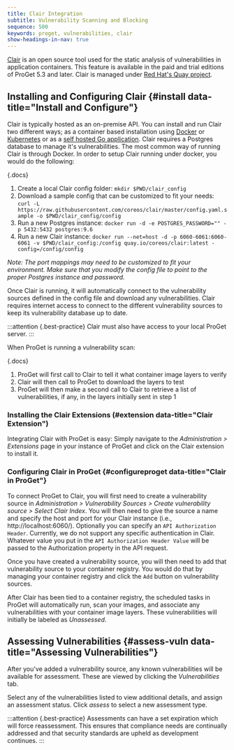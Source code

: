 ```yaml
---
title: Clair Integration
subtitle: Vulnerability Scanning and Blocking
sequence: 500
keywords: proget, vulnerabilities, clair
show-headings-in-nav: true
---
```


[Clair](https://github.com/quay/clair) is an open source tool used for the static analysis of vulnerabilities in application containers. This feature is available in the paid and trial editions of ProGet 5.3 and later.  Clair is managed under [Red Hat's Quay project](https://github.com/quay/quay).

## Installing and Configuring Clair {#install data-title="Install and Configure"}

Clair is typically hosted as an on-premise API.  You can install and run Clair two different ways; as a container based installation using [Docker](https://github.com/quay/clair/blob/master/Documentation/running-clair.md#docker) or [Kubernetes](https://github.com/quay/clair/blob/master/Documentation/local-development.md) or as a [self hosted Go application](https://github.com/quay/clair/blob/master/Documentation/running-clair.md#source). Clair requires a Postgres database to manage it's vulnerabilities.  The most common way of running Clair is through Docker.  In order to setup Clair running under docker, you would do the following:

{.docs}
1. Create a local Clair config folder: `mkdir $PWD/clair_config`
2. Download a sample config that can be customized to fit your needs: `curl -L https://raw.githubusercontent.com/coreos/clair/master/config.yaml.sample -o $PWD/clair_config/config`
3. Run a new Postgres instance: `docker run -d -e POSTGRES_PASSWORD="" -p 5432:5432 postgres:9.6`
4. Run a new Clair instance: `docker run --net=host -d -p 6060-6061:6060-6061 -v $PWD/clair_config:/config quay.io/coreos/clair:latest -config=/config/config`

_Note: The port mappings may need to be customized to fit your environment.  Make sure that you modify the config file to point to the proper Postgres instance and password._

Once Clair is running, it will automatically connect to the vulnerability sources defined in the config file and download any vulnerabilities.  Clair requires internet access to connect to the different vulnerability sources to keep its vulnerability database up to date.

:::attention {.best-practice}
Clair must also have access to your local ProGet server.
:::

When ProGet is running a vulnerability scan:

{.docs} 
1. ProGet will first call to Clair to tell it what container image layers to verify
2. Clair will then call to ProGet to download the layers to test
3. ProGet will then make a second call to Clair to retrieve a list of vulnerabilities, if any, in the layers initially sent in step 1

### Installing the Clair Extensions (#extension data-title="Clair Extension")

Integrating Clair with ProGet is easy: Simply navigate to the _Administration > Extensions_ page in your instance of ProGet and click on the Clair extension to install it.

### Configuring Clair in ProGet {#configureproget data-title="Clair in ProGet"}

To connect ProGet to Clair, you will first need to create a vulnerability source in _Administration > Vulnerability Sources > Create vulnerability source > Select Clair Index_.  You will then need to give the source a name and specify the host and port for your Clair instance (i.e., http://localhost:6060/).  Optionally you can specify an `API Authorization Header`.  Currently, we do not support any specific authentication in Clair.  Whatever value you put in the `API Authorization Header Value` will be passed to the Authorization property in the API request.

Once you have created a vulnerability source, you will then need to add that vulnerability source to your container registry.  You would do that by managing your container registry and click the `Add` button on vulnerability sources.

After Clair has been tied to a container registry, the scheduled tasks in ProGet will automatically run, scan your images, and associate any vulnerabilities with your container image layers.  These vulnerabilities will initially be labeled as _Unassessed_.

## Assessing Vulnerabilities {#assess-vuln data-title="Assessing Vulnerabilities"}

After you've added a vulnerability source, any known vulnerabilities will be available for assessment. These are viewed by clicking the *Vulnerabilities* tab.

  Select any of the vulnerabilities listed to view additional details, and assign an assessment status. Click *assess* to select a new assessment type.

:::attention {.best-practice}
Assessments can have a set expiration which will force reassessment. This ensures that compliance needs are continually addressed and that security standards are upheld as development continues.
:::
